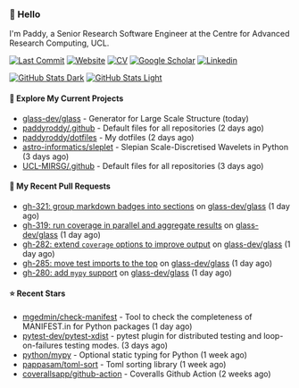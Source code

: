 ### 👋 Hello

I'm Paddy, a Senior Research Software Engineer at the Centre for Advanced
Research Computing, UCL.

[![Last Commit](https://img.shields.io/github/last-commit/paddyroddy/paddyroddy/main?label=updated)](https://github.com/paddyroddy)
[![Website](https://img.shields.io/badge/GitHub%20Pages-222?logo=githubpages&logoColor=fff&style=for-the-badge&style=flat)](https://paddyroddy.github.io)
[![CV](https://img.shields.io/badge/CV-PDF-pink.svg)](https://paddyroddy.github.io/cv)
[![Google Scholar](https://img.shields.io/badge/Google%20Scholar-4285F4?logo=googlescholar&logoColor=fff&style=for-the-badge&style=flat)](https://scholar.google.com/citations?user=OFigHUwAAAAJ)
[![Linkedin](https://img.shields.io/badge/LinkedIn-0A66C2?logo=linkedin&logoColor=fff&style=for-the-badge&style=flat)](https://www.linkedin.com/in/patrickjamesroddy)

[![GitHub Stats Dark](https://github-readme-stats-paddyroddy.vercel.app/api?username=paddyroddy&disable_animations=true&hide_border=true&hide_title=true&include_all_commits=true&rank_icon=github&show=prs_merged,reviews&show_icons=true&theme=tokyonight)](https://github.com/paddyroddy/paddyroddy#gh-dark-mode-only)
[![GitHub Stats Light](https://github-readme-stats-paddyroddy.vercel.app/api?username=paddyroddy&disable_animations=true&hide_border=true&hide_title=true&include_all_commits=true&rank_icon=github&show=prs_merged,reviews&show_icons=true&theme=default)](https://github.com/paddyroddy/paddyroddy#gh-light-mode-only)

#### 👷 Explore My Current Projects

- [glass-dev/glass](https://github.com/glass-dev/glass) - Generator for Large Scale Structure
  (today)
- [paddyroddy/.github](https://github.com/paddyroddy/.github) - Default files for all repositories
  (2 days ago)
- [paddyroddy/dotfiles](https://github.com/paddyroddy/dotfiles) - My dotfiles
  (2 days ago)
- [astro-informatics/sleplet](https://github.com/astro-informatics/sleplet) - Slepian Scale-Discretised Wavelets in Python
  (3 days ago)
- [UCL-MIRSG/.github](https://github.com/UCL-MIRSG/.github) - Default files for all repositories
  (3 days ago)

#### 🔨 My Recent Pull Requests

- [gh-321: group markdown badges into sections](https://github.com/glass-dev/glass/pull/322) on [glass-dev/glass](https://github.com/glass-dev/glass)
  (1 day ago)
- [gh-319: run coverage in parallel and aggregate results](https://github.com/glass-dev/glass/pull/320) on [glass-dev/glass](https://github.com/glass-dev/glass)
  (1 day ago)
- [gh-282: extend `coverage` options to improve output](https://github.com/glass-dev/glass/pull/318) on [glass-dev/glass](https://github.com/glass-dev/glass)
  (1 day ago)
- [gh-285: move test imports to the top](https://github.com/glass-dev/glass/pull/309) on [glass-dev/glass](https://github.com/glass-dev/glass)
  (1 day ago)
- [gh-280: add `mypy` support](https://github.com/glass-dev/glass/pull/308) on [glass-dev/glass](https://github.com/glass-dev/glass)
  (1 day ago)

#### ⭐ Recent Stars

- [mgedmin/check-manifest](https://github.com/mgedmin/check-manifest) - Tool to check the completeness of MANIFEST.in for Python packages
  (1 day ago)
- [pytest-dev/pytest-xdist](https://github.com/pytest-dev/pytest-xdist) - pytest plugin for distributed testing and loop-on-failures testing modes. 
  (3 days ago)
- [python/mypy](https://github.com/python/mypy) - Optional static typing for Python
  (1 week ago)
- [pappasam/toml-sort](https://github.com/pappasam/toml-sort) - Toml sorting library
  (1 week ago)
- [coverallsapp/github-action](https://github.com/coverallsapp/github-action) - Coveralls Github Action
  (2 weeks ago)
